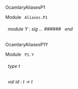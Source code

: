 OcamlaryAliasesP1

 Module `` Aliases.P1`` 
<a id="module-Y"></a>
###### &nbsp; module Y : sig ... ###### &nbsp; end


OcamlaryAliasesP1Y

 Module `` P1.Y`` 
<a id="type-t"></a>
###### &nbsp; type t



<a id="val-id"></a>
###### &nbsp; val id : t -> t

